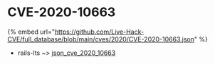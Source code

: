 # CVE-2020-10663
{% embed url="https://github.com/Live-Hack-CVE/full_database/blob/main/cves/2020/CVE-2020-10663.json" %}

* rails-lts ~> [json_cve_2020_10663](https://www.alice-snow.ru/2020/database/cve-2020-10663/json_cve_2020_10663-rails-lts)